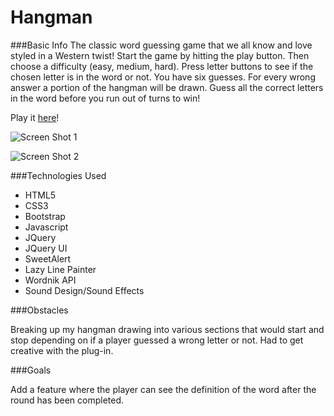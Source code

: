 # Hangman

###Basic Info
The classic word guessing game that we all know and love styled in a Western twist! Start the game by hitting the play button. Then choose a difficulty (easy, medium, hard). Press letter buttons to see if the chosen letter is in the word or not. You have six guesses. For every wrong answer a portion of the hangman will be drawn. Guess all the correct letters in the word before you run out of turns to win!

Play it [here](http://thecodingcarlson.github.io/Hangman)!

![Screen Shot 1](assets/screen_shots/screen_shot_1.png)

![Screen Shot 2](assets/screen_shots/screen_shot_2.png)

###Technologies Used
* HTML5
* CSS3
* Bootstrap
* Javascript
* JQuery
* JQuery UI
* SweetAlert
* Lazy Line Painter
* Wordnik API
* Sound Design/Sound Effects

###Obstacles

Breaking up my hangman drawing into various sections that would start and stop depending on if a player guessed a wrong letter or not. Had to get creative with the plug-in.

###Goals

Add a feature where the player can see the definition of the word after the round has been completed.




